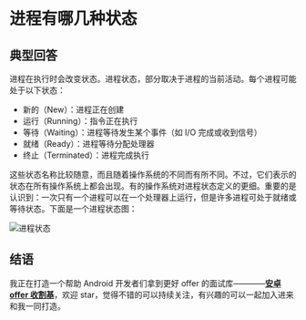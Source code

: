 # 进程有哪几种状态

## 典型回答

进程在执行时会改变状态。进程状态，部分取决于进程的当前活动。每个进程可能处于以下状态：

* 新的（New）：进程正在创建
* 运行（Running）：指令正在执行
* 等待（Waiting）：进程等待发生某个事件（如 I/O 完成或收到信号）
* 就绪（Ready）：进程等待分配处理器
* 终止（Terminated）：进程完成执行

这些状态名称比较随意，而且随着操作系统的不同而有所不同。不过，它们表示的状态在所有操作系统上都会出现。有的操作系统对进程状态定义的更细。重要的是认识到：一次只有一个进程可以在一个处理器上运行，但是许多进程可处于就绪或等待状态。下面是一个进程状态图：

![进程状态](http://ww1.sinaimg.cn/mw690/b75b8776ly1gage04w085j20hq09174w.jpg)


## 结语

我正在打造一个帮助 Android 开发者们拿到更好 offer 的面试库————**[安卓 offer 收割基](https://github.com/Blankj/AndroidOfferKiller)**，欢迎 star，觉得不错的可以持续关注，有兴趣的可以一起加入进来和我一同打造。
